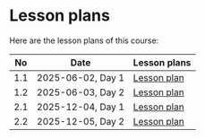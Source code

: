 # Lesson plans

Here are the lesson plans of this course:

No |Date                     |Lesson plans
---|-------------------------|--------------------------------
1.1|2025-06-02, Day 1        |[Lesson plan](20250602/README.md)
1.2|2025-06-03, Day 2        |[Lesson plan](20250603/README.md)
2.1|2025-12-04, Day 1        |[Lesson plan](20251204/README.md)
2.2|2025-12-05, Day 2        |[Lesson plan](20251205/README.md)
